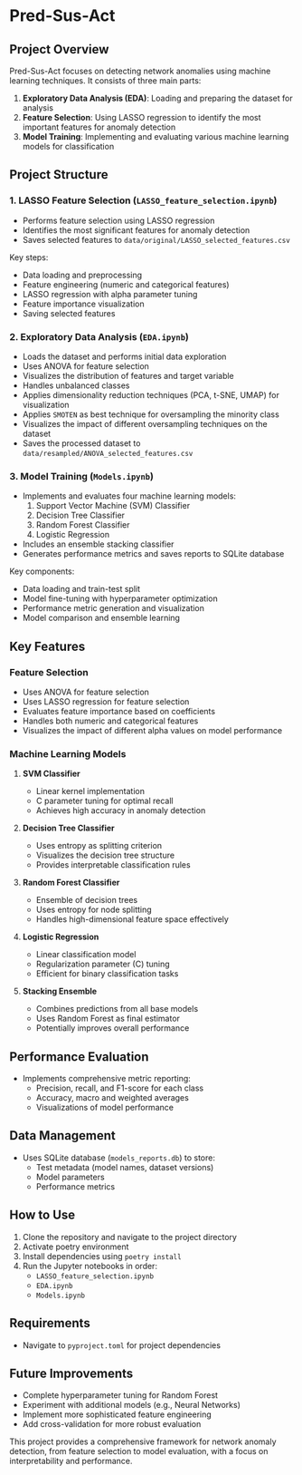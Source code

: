 # Pred-Sus-Act


## Project Overview
Pred-Sus-Act focuses on detecting network anomalies using machine learning techniques. It consists of three main parts:
1. **Exploratory Data Analysis (EDA)**: Loading and preparing the dataset for analysis
2. **Feature Selection**: Using LASSO regression to identify the most important features for anomaly detection
3. **Model Training**: Implementing and evaluating various machine learning models for classification

## Project Structure

### 1. LASSO Feature Selection (`LASSO_feature_selection.ipynb`)
- Performs feature selection using LASSO regression
- Identifies the most significant features for anomaly detection
- Saves selected features to `data/original/LASSO_selected_features.csv`

Key steps:
- Data loading and preprocessing
- Feature engineering (numeric and categorical features)
- LASSO regression with alpha parameter tuning
- Feature importance visualization
- Saving selected features

### 2. Exploratory Data Analysis (`EDA.ipynb`)
- Loads the dataset and performs initial data exploration
- Uses ANOVA for feature selection
- Visualizes the distribution of features and target variable
- Handles unbalanced classes
- Applies dimensionality reduction techniques (PCA, t-SNE, UMAP) for visualization
- Applies `SMOTEN` as best technique for oversampling the minority class
- Visualizes the impact of different oversampling techniques on the dataset
- Saves the processed dataset to `data/resampled/ANOVA_selected_features.csv`

### 3. Model Training (`Models.ipynb`)
- Implements and evaluates four machine learning models:
  1. Support Vector Machine (SVM) Classifier
  2. Decision Tree Classifier
  3. Random Forest Classifier
  4. Logistic Regression
- Includes an ensemble stacking classifier
- Generates performance metrics and saves reports to SQLite database

Key components:
- Data loading and train-test split
- Model fine-tuning with hyperparameter optimization
- Performance metric generation and visualization
- Model comparison and ensemble learning

## Key Features

### Feature Selection
- Uses ANOVA for feature selection
- Uses LASSO regression for feature selection
- Evaluates feature importance based on coefficients
- Handles both numeric and categorical features
- Visualizes the impact of different alpha values on model performance

### Machine Learning Models
1. **SVM Classifier**
   - Linear kernel implementation
   - C parameter tuning for optimal recall
   - Achieves high accuracy in anomaly detection

2. **Decision Tree Classifier**
   - Uses entropy as splitting criterion
   - Visualizes the decision tree structure
   - Provides interpretable classification rules

3. **Random Forest Classifier**
   - Ensemble of decision trees
   - Uses entropy for node splitting
   - Handles high-dimensional feature space effectively

4. **Logistic Regression**
   - Linear classification model
   - Regularization parameter (C) tuning
   - Efficient for binary classification tasks

5. **Stacking Ensemble**
   - Combines predictions from all base models
   - Uses Random Forest as final estimator
   - Potentially improves overall performance

## Performance Evaluation
- Implements comprehensive metric reporting:
  - Precision, recall, and F1-score for each class
  - Accuracy, macro and weighted averages
  - Visualizations of model performance

## Data Management
- Uses SQLite database (`models_reports.db`) to store:
  - Test metadata (model names, dataset versions)
  - Model parameters
  - Performance metrics

## How to Use
1. Clone the repository and navigate to the project directory
2. Activate poetry environment
3. Install dependencies using `poetry install`
4. Run the Jupyter notebooks in order:
   - `LASSO_feature_selection.ipynb`
   - `EDA.ipynb`
   - `Models.ipynb`

## Requirements
- Navigate to `pyproject.toml` for project dependencies

## Future Improvements
- Complete hyperparameter tuning for Random Forest
- Experiment with additional models (e.g., Neural Networks)
- Implement more sophisticated feature engineering
- Add cross-validation for more robust evaluation

This project provides a comprehensive framework for network anomaly detection, from feature selection to model evaluation, with a focus on interpretability and performance.
